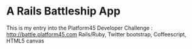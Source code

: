 A Rails Battleship App
=============================
This is my entry into the Platform45 Developer Challenge : http://battle.platform45.com
Rails/Ruby, Twitter bootstrap, Coffeescript, HTML5 canvas
